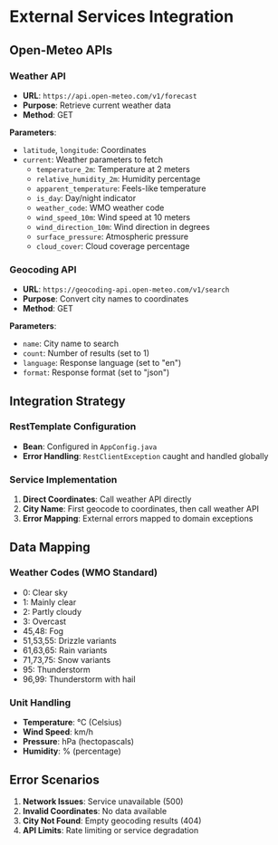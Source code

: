 # External Services Integration

## Open-Meteo APIs

### Weather API

- **URL**: `https://api.open-meteo.com/v1/forecast`
- **Purpose**: Retrieve current weather data
- **Method**: GET

**Parameters**:

- `latitude`, `longitude`: Coordinates
- `current`: Weather parameters to fetch
  - `temperature_2m`: Temperature at 2 meters
  - `relative_humidity_2m`: Humidity percentage
  - `apparent_temperature`: Feels-like temperature
  - `is_day`: Day/night indicator
  - `weather_code`: WMO weather code
  - `wind_speed_10m`: Wind speed at 10 meters
  - `wind_direction_10m`: Wind direction in degrees
  - `surface_pressure`: Atmospheric pressure
  - `cloud_cover`: Cloud coverage percentage

### Geocoding API

- **URL**: `https://geocoding-api.open-meteo.com/v1/search`
- **Purpose**: Convert city names to coordinates
- **Method**: GET

**Parameters**:

- `name`: City name to search
- `count`: Number of results (set to 1)
- `language`: Response language (set to "en")
- `format`: Response format (set to "json")

## Integration Strategy

### RestTemplate Configuration

- **Bean**: Configured in `AppConfig.java`
- **Error Handling**: `RestClientException` caught and handled globally

### Service Implementation

1. **Direct Coordinates**: Call weather API directly
2. **City Name**: First geocode to coordinates, then call weather API
3. **Error Mapping**: External errors mapped to domain exceptions

## Data Mapping

### Weather Codes (WMO Standard)

- 0: Clear sky
- 1: Mainly clear
- 2: Partly cloudy
- 3: Overcast
- 45,48: Fog
- 51,53,55: Drizzle variants
- 61,63,65: Rain variants
- 71,73,75: Snow variants
- 95: Thunderstorm
- 96,99: Thunderstorm with hail

### Unit Handling

- **Temperature**: °C (Celsius)
- **Wind Speed**: km/h
- **Pressure**: hPa (hectopascals)
- **Humidity**: % (percentage)

## Error Scenarios

1. **Network Issues**: Service unavailable (500)
2. **Invalid Coordinates**: No data available
3. **City Not Found**: Empty geocoding results (404)
4. **API Limits**: Rate limiting or service degradation
